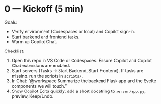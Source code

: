 # 0 — Kickoff (5 min)

Goals:
- Verify environment (Codespaces or local) and Copilot sign-in.
- Start backend and frontend tasks.
- Warm up Copilot Chat.

Checklist:
1) Open this repo in VS Code or Codespaces. Ensure Copilot and Copilot Chat extensions are enabled.
2) Start servers (Tasks → Start Backend, Start Frontend). If tasks are missing, run the scripts in `scripts/`.
3) In Chat: “@workspace Summarize the backend Flask app and the Svelte components we will touch.”
4) Show Copilot Edits quickly: add a short docstring to `server/app.py`, preview, Keep/Undo.
